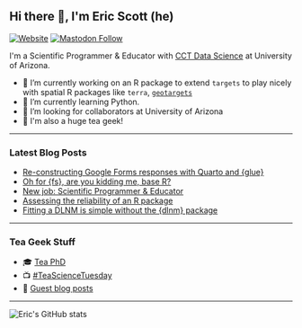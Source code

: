 ## Hi there 👋, I'm Eric Scott (he)

[![Website](https://img.shields.io/website?label=ericrscott.com&url=https%3A%2F%2Fwww.ericrscott.com%2F)](https://www.ericrscott.com/)
[![Mastodon Follow](https://img.shields.io/mastodon/follow/109320619859707839?domain=https%3A%2F%2Ffosstodon.org&style=social)](https://fosstodon.org/@LeafyEricScott)

I'm a Scientific Programmer & Educator with [CCT Data Science](https://github.com/cct-datascience) at University of Arizona.

- 🔭 I’m currently working on an R package to extend `targets` to play nicely with spatial R packages like `terra`, [`geotargets`](https://github.com/njtierney/geotargets)
- 🌱 I’m currently learning Python.
- 👯 I’m looking for collaborators at University of Arizona
- 🍵 I'm also a huge tea geek!

--------------------

### Latest Blog Posts

<!-- BLOG-POST-LIST:START -->
- [Re-constructing Google Forms responses with Quarto and {glue}](https://ericrscott.com/posts/2023-08-08-google-forms-quarto/)
- [Oh for {fs}, are you kidding me, base R?](https://ericrscott.com/posts/2023-01-04-list-files/)
- [New job: Scientific Programmer &amp; Educator](https://ericrscott.com/posts/2022-05-17-new-job/)
- [Assessing the reliability of an R package](https://ericrscott.com/posts/2021-10-27-assessing-the-reliability-of-an-r-package/)
- [Fitting a DLNM is simple without the {dlnm} package](https://ericrscott.com/posts/2021-02-08-tensor-product-dlnm/)
<!-- BLOG-POST-LIST:END -->

--------------------

### Tea Geek Stuff

- 🎓 [Tea PhD](https://www.ericrscott.com/project/climate-leafhopper-quality/)
- 📺 [#TeaScienceTuesday](https://youtube.com/playlist?list=PLtlw9R1NVcT4FtL9LfTtcjdzuiBwkoMus)
- 📰 [Guest blog posts](http://www.teageek.net/blog/author/aariqscott/)

--------------------
![Eric's GitHub stats](https://github-readme-stats.vercel.app/api?username=Aariq&show_icons=true)

